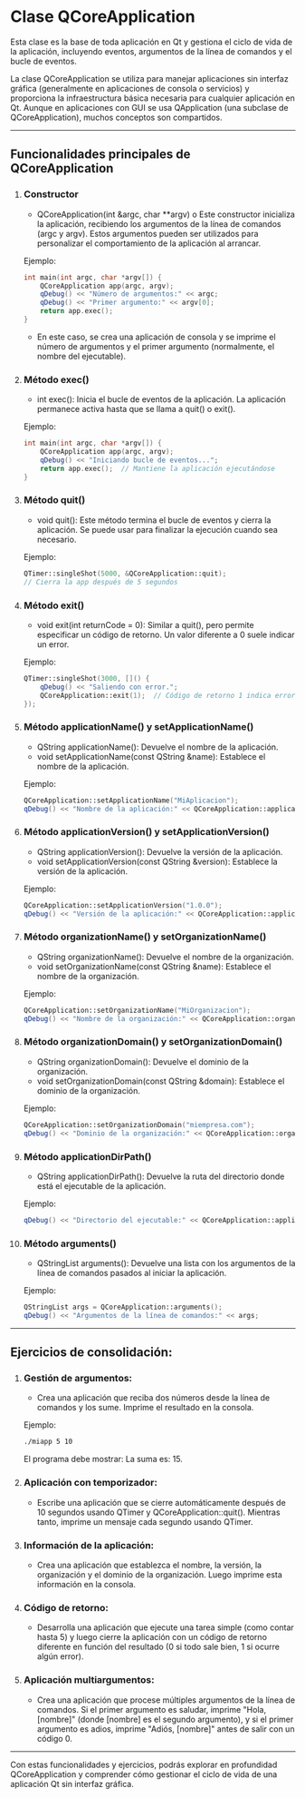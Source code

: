 
# Clase QCoreApplication 

Esta clase es la base de toda aplicación en Qt y gestiona el ciclo de vida de la aplicación, incluyendo eventos, argumentos de la línea de comandos y el bucle de eventos.

La clase QCoreApplication se utiliza para manejar aplicaciones sin interfaz gráfica (generalmente en aplicaciones de consola o servicios) y proporciona la infraestructura básica necesaria para cualquier aplicación en Qt. Aunque en aplicaciones con GUI se usa QApplication (una subclase de QCoreApplication), muchos conceptos son compartidos.

***

## Funcionalidades principales de QCoreApplication

1. ### Constructor
    - QCoreApplication(int &argc, char **argv)
    o	Este constructor inicializa la aplicación, recibiendo los argumentos de la línea de comandos (argc y argv). Estos argumentos pueden ser utilizados para personalizar el comportamiento de la aplicación al arrancar.

    Ejemplo:

    ```cpp
    int main(int argc, char *argv[]) {
        QCoreApplication app(argc, argv);
        qDebug() << "Número de argumentos:" << argc;
        qDebug() << "Primer argumento:" << argv[0];
        return app.exec();
    }
    ```
    - En este caso, se crea una aplicación de consola y se imprime el número de argumentos y el primer argumento (normalmente, el nombre del ejecutable).

2. ### Método exec()
    - int exec(): Inicia el bucle de eventos de la aplicación. La aplicación permanece activa hasta que se llama a quit() o exit().

    Ejemplo:

    ```cpp
    int main(int argc, char *argv[]) {
        QCoreApplication app(argc, argv);
        qDebug() << "Iniciando bucle de eventos...";
        return app.exec();  // Mantiene la aplicación ejecutándose
    }
    ``` 

3. ### Método quit()
    - void quit(): Este método termina el bucle de eventos y cierra la aplicación. Se puede usar para finalizar la ejecución cuando sea necesario.

    Ejemplo:

    ```cpp
    QTimer::singleShot(5000, &QCoreApplication::quit);  
    // Cierra la app después de 5 segundos
    ```

4. ### Método exit()
    - void exit(int returnCode = 0): Similar a quit(), pero permite especificar un código de retorno. Un valor diferente a 0 suele indicar un error.

    Ejemplo:

    ```cpp
    QTimer::singleShot(3000, []() {
        qDebug() << "Saliendo con error.";
        QCoreApplication::exit(1);  // Código de retorno 1 indica error
    });
    ```

5. ### Método applicationName() y setApplicationName()
    - QString applicationName(): Devuelve el nombre de la aplicación.
    - void setApplicationName(const QString &name): Establece el nombre de la aplicación.

    Ejemplo:

    ```cpp
    QCoreApplication::setApplicationName("MiAplicacion");
    qDebug() << "Nombre de la aplicación:" << QCoreApplication::applicationName();
    ```

6. ### Método applicationVersion() y setApplicationVersion()
    - QString applicationVersion(): Devuelve la versión de la aplicación.
    - void setApplicationVersion(const QString &version): Establece la versión de la aplicación.

    Ejemplo:

    ```cpp
    QCoreApplication::setApplicationVersion("1.0.0");
    qDebug() << "Versión de la aplicación:" << QCoreApplication::applicationVersion();
    ```

7. ### Método organizationName() y setOrganizationName()
    - QString organizationName(): Devuelve el nombre de la organización.
    - void setOrganizationName(const QString &name): Establece el nombre de la organización.

    Ejemplo:

    ```cpp
    QCoreApplication::setOrganizationName("MiOrganizacion");
    qDebug() << "Nombre de la organización:" << QCoreApplication::organizationName();
    ```

8. ### Método organizationDomain() y setOrganizationDomain()
    - QString organizationDomain(): Devuelve el dominio de la organización.
    - void setOrganizationDomain(const QString &domain): Establece el dominio de la organización.

    Ejemplo:

    ```cpp
    QCoreApplication::setOrganizationDomain("miempresa.com");
    qDebug() << "Dominio de la organización:" << QCoreApplication::organizationDomain();
    ```

9. ### Método applicationDirPath()
    - QString applicationDirPath(): Devuelve la ruta del directorio donde está el ejecutable de la aplicación.

    Ejemplo:

    ```cpp
    qDebug() << "Directorio del ejecutable:" << QCoreApplication::applicationDirPath();
    ```

10. ### Método arguments()
    - QStringList arguments(): Devuelve una lista con los argumentos de la línea de comandos pasados al iniciar la aplicación.

    Ejemplo:

    ```cpp
    QStringList args = QCoreApplication::arguments();
    qDebug() << "Argumentos de la línea de comandos:" << args;
    ```

***

## Ejercicios de consolidación:

1.	### Gestión de argumentos:
    - Crea una aplicación que reciba dos números desde la línea de comandos y los sume. Imprime el resultado en la consola.

    Ejemplo:
    ``` bash
    ./miapp 5 10
    ```
    El programa debe mostrar: La suma es: 15.

2.	### Aplicación con temporizador:
    - Escribe una aplicación que se cierre automáticamente después de 10 segundos usando QTimer y QCoreApplication::quit(). Mientras tanto, imprime un mensaje cada segundo usando QTimer.

3. ### 	Información de la aplicación:
    - Crea una aplicación que establezca el nombre, la versión, la organización y el dominio de la organización. Luego imprime esta información en la consola.

4.	### Código de retorno:
    - Desarrolla una aplicación que ejecute una tarea simple (como contar hasta 5) y luego cierre la aplicación con un código de retorno diferente en función del resultado (0 si todo sale bien, 1 si ocurre algún error).

5.	### Aplicación multiargumentos:
    - Crea una aplicación que procese múltiples argumentos de la línea de comandos. Si el primer argumento es saludar, imprime "Hola, [nombre]" (donde [nombre] es el segundo argumento), y si el primer argumento es adios, imprime "Adiós, [nombre]" antes de salir con un código 0.

***

Con estas funcionalidades y ejercicios, podrás explorar en profundidad QCoreApplication y comprender cómo gestionar el ciclo de vida de una aplicación Qt sin interfaz gráfica. 

